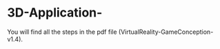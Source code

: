 # 3D-Application-

You will find all the steps in the pdf file (VirtualReality-GameConception-v1.4).
